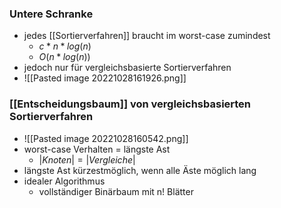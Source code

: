 ### Untere Schranke
+ jedes [[Sortierverfahren]] braucht im worst-case zumindest
	+ $c*n*log(n)$
	+ $O(n*log(n))$
+ jedoch nur für vergleichsbasierte Sortierverfahren
+ ![[Pasted image 20221028161926.png]]

### [[Entscheidungsbaum]] von vergleichsbasierten Sortierverfahren
+ ![[Pasted image 20221028160542.png]]
+ worst-case Verhalten = längste Ast
	+ $|Knoten|=|Vergleiche|$
+ längste Ast kürzestmöglich, wenn alle Äste möglich lang
+ idealer Algorithmus
	+ vollständiger Binärbaum mit n! Blätter